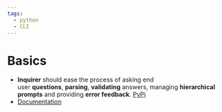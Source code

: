 ```yaml
---
tags:
  - python
  - CLI
---
```

# Basics
-  **Inquirer** should ease the process of asking end user **questions**, **parsing**, **validating** answers, managing **hierarchical prompts** and providing **error feedback**. [PyPi](https://pypi.org/project/inquirer/)
- [Documentation](https://python-inquirer.readthedocs.io/en/latest/)

